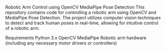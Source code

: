 Robotic Arm Control using OpenCV MediaPipe Pose Detection
This repository contains code for controlling a robotic arm using OpenCV and MediaPipe Pose Detection. The project utilizes computer vision techniques to detect and track human poses in real-time, allowing for intuitive control of a robotic arm.

Requirements
Python 3.x
OpenCV
MediaPipe
Robotic arm hardware (including any necessary motor drivers or controllers)

